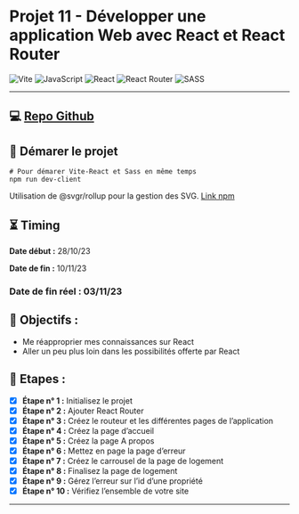 # Projet 11 - Développer une application Web avec React et React Router

![Vite](https://img.shields.io/badge/vite-%23646CFF.svg?style=for-the-badge&logo=vite&logoColor=white)
![JavaScript](https://img.shields.io/badge/javascript-%23323330.svg?style=for-the-badge&logo=javascript&logoColor=%23F7DF1E)
![React](https://img.shields.io/badge/react-%2320232a.svg?style=for-the-badge&logo=react&logoColor=%2361DAFB)
![React Router](https://img.shields.io/badge/React_Router-CA4245?style=for-the-badge&logo=react-router&logoColor=white)
![SASS](https://img.shields.io/badge/SASS-hotpink.svg?style=for-the-badge&logo=SASS&logoColor=white)

---

## 💻 [Repo Github](https://github.com/ToxyhDev/OC-Dev_App_JS_React-P11-Kasa)

## 🚀 Démarer le projet

```shell
# Pour démarer Vite-React et Sass en même temps
npm run dev-client
```

Utilisation de @svgr/rollup pour la gestion des SVG. [Link npm](https://www.npmjs.com/package/@svgr/rollup)

## ⏳ Timing

**Date début :** 28/10/23

**Date de fin :** 10/11/23

### **Date de fin réel : 03/11/23**

## 🎯 Objectifs :

- Me réapproprier mes connaissances sur React
- Aller un peu plus loin dans les possibilités offerte par React

## 📑 Etapes :

- [x] **Étape n° 1 :** Initialisez le projet
- [x] **Étape n° 2 :** Ajouter React Router
- [x] **Étape n° 3 :** Créez le routeur et les différentes pages de l’application
- [x] **Étape n° 4 :** Créez la page d’accueil
- [x] **Étape n° 5 :** Créez la page A propos
- [x] **Étape n° 6 :** Mettez en page la page d’erreur
- [x] **Étape n° 7 :** Créez le carrousel de la page de logement
- [x] **Étape n° 8 :** Finalisez la page de logement
- [x] **Étape n° 9 :** Gérez l’erreur sur l’id d’une propriété
- [x] **Étape n° 10 :** Vérifiez l’ensemble de votre site

---
